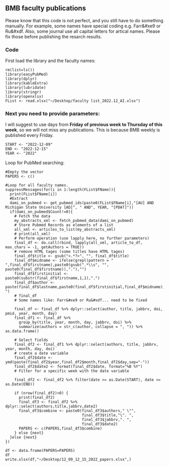 ## BMB faculty publications

Please know that this code is not perfect, and you still have to do something manually. For example, some names have special coding e.g. Farr&#xe9 or Ru&#xdf. Also, some journal use all capital letters for artical names. Please fix those before publishing the resarch results.

### Code
First load the library and the faculty names:
```
rm(list=ls())
library(easyPubMed)
library(dplyr)
library(kableExtra)
library(lubridate)
library(stringr)
library(openxlsx)
FList <- read.xlsx("~/Desktop/faculty list_2022.12_AI.xlsx")
```

### Next you need to provide parameters:
I will suggest to use days from **Friday of previous week to Thursday of this week**, so we will not miss any publications. This is because BMB weekly is published every Friday.

```
START <- "2022-12-09"
END <- "2022-12-15"
YEAR <- "2022"
```

Loop for PubMed searching:
```
#Empty the vector
PAPERS <- c()

#Loop for all faculty names.
suppressMessages(for(i in 1:length(FList$FName)){
  print(FList$FName[i])
  #Extract
  dami_on_pubmed <- get_pubmed_ids(paste0(FList$FName[i],"[AU] AND Michigan State University [AD]", " AND", YEAR, "[PDAT]"))
  if(dami_on_pubmed$Count!=0){
    # Fetch the data
    my_abstracts_xml <- fetch_pubmed_data(dami_on_pubmed)
    # Store Pubmed Records as elements of a list
    all_xml <- articles_to_list(my_abstracts_xml)
    # print(all_xml)
    # Perform operation (use lapply here, no further parameters)
    final_df <- do.call(rbind, lapply(all_xml, article_to_df, max_chars = -1, getAuthors = TRUE))
    # remove HTML tages (some titles have HTML tages)
    final_df$title <- gsub("<.*?>", "", final_df$title)
    final_df$midname <- ifelse(grepl(pattern = " ",final_df$firstname),paste0(gsub(".*\\s", "", paste0(final_df$firstname)),"."),"")
    final_df$firstinitial <- paste0(substr(final_df$firstname,1,1),".")
    final_df$author <- paste(final_df$lastname,paste0(final_df$firstinitial,final_df$midname),sep=", ")
    # final_df
    # Some names like: Farr&#xe9 or Ru&#xdf... need to be fixed
    
    final_df <- final_df %>% dplyr::select(author, title, jabbrv, doi, pmid, year, month, day)
    final_df1 <- final_df %>%
      group_by(title, year, month, day, jabbrv, doi) %>%
      summarize(authors = str_c(author, collapse = ", ")) %>% as.data.frame()
    
    # Select fields
    final_df2 <- final_df1 %>% dplyr::select(authors, title, jabbrv, year, month, day, doi)
    # create a date variable
    final_df2$date <- ymd(paste(final_df2$year,final_df2$month,final_df2$day,sep="-"))
    final_df2$date2 <- format(final_df2$date, format="%B %Y")
    # Filter for a specific week with the date variable
    
    final_df2 <- final_df2 %>% filter(date >= as.Date(START), date <= as.Date(END))
    
    if (nrow(final_df2)>0) {
      print(final_df2)
      final_df3 <- final_df2 %>% dplyr::select(authors,title,jabbrv,date2)
      final_df3$combine <- paste0(final_df3$authors," \"",
                                  final_df3$title,"\". ",
                                  final_df3$jabbrv,". ",
                                  final_df3$date2)
      PAPERS <- c(PAPERS,final_df3$combine)
    } else {next}
  }else {next}
})
  
df <- data.frame(PAPERS=PAPERS) 
df
write.xlsx(df,"~/Desktop/12_09_12_15_2022_papers.xlsx",)
```









